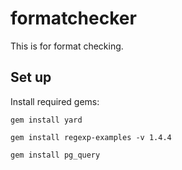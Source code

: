 # formatchecker

This is for format checking.

## Set up
Install required gems:

`gem install yard`

`gem install regexp-examples -v 1.4.4`

`gem install pg_query`
